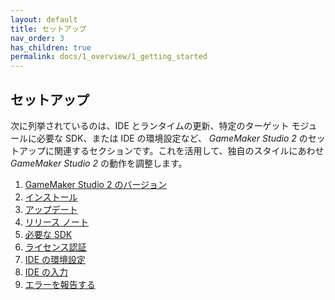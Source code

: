 ```yaml
---
layout: default
title: セットアップ
nav_order: 3
has_children: true
permalink: docs/1_overview/1_getting_started
---
```


## セットアップ

次に列挙されているのは、IDE とランタイムの更新、特定のターゲット モジュールに必要な SDK、または IDE の環境設定など、 *GameMaker Studio 2* のセットアップに関連するセクションです。これを活用して、独自のスタイルにあわせ *GameMaker Studio 2* の動作を調整します。

<ol>
<li><a href="{{ site.baseurl }}docs/1_overview/1_getting_started/1_licences/"><span class="list_link">GameMaker Studio 2 のバージョン</span></a><br></li>

<li><a href="{{ site.baseurl }}docs/1_overview/1_getting_started/2_installation/"><span class="list_link">インストール</span></a><br></li>

<li><a href="{{ site.baseurl }}docs/1_overview/1_getting_started/3_updating/"><span class="list_link">アップデート</span></a><br></li>

<li><a href="{{ site.baseurl }}docs/1_overview/1_getting_started/4_release_notes/"><span class="list_link">リリース ノート</span></a><br></li>

<li><a href="{{ site.baseurl }}docs/1_overview/1_getting_started/5_required_sdks/"><span class="list_link">必要な SDK</span></a><br></li>

<li><a href="{{ site.baseurl }}docs/1_overview/1_getting_started/6_licensing/"><span class="list_link">ライセンス認証</span></a><br></li>

<li><a href="{{ site.baseurl }}docs/1_overview/1_getting_started/7_preferences/"><span class="list_link">IDE の環境設定</span></a><br></li>

<li><a href="{{ site.baseurl }}docs/1_overview/1_getting_started/8_input/"><span class="list_link">IDE の入力</span></a><br></li>

<li><a href="{{ site.baseurl }}docs/1_overview/1_getting_started/9_error_reporting/"><span class="list_link">エラーを報告する</span></a><br></li>
</ol>
